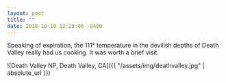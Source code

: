 ```yaml
---
layout: post
title: ""
date: 2018-10-10 12:23:06 -0400
---
```


Speaking of expiration, the 111&deg; temperature in the devilish depths of Death Valley really had us cooking. It was worth a brief visit.

![Death Valley NP, Death Valley, CA]({{ "/assets/img/deathvalley.jpg" | absolute_url }})